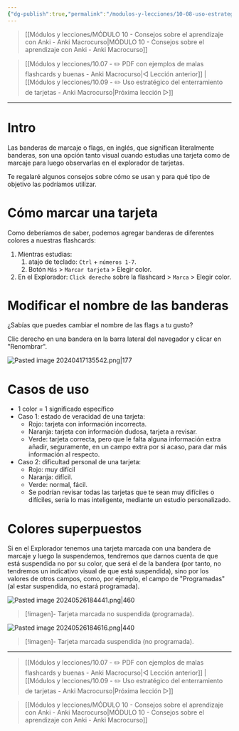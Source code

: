 ```yaml
---
{"dg-publish":true,"permalink":"/modulos-y-lecciones/10-08-uso-estrategico-de-las-banderas-de-marcaje-flags-anki-macrocurso/","noteIcon":"","updated":"2024-06-04T16:36:21.571+02:00"}
---
```



> [[Módulos y lecciones/MÓDULO 10 - Consejos sobre el aprendizaje con Anki - Anki Macrocurso\|MÓDULO 10 - Consejos sobre el aprendizaje con Anki - Anki Macrocurso]]

> [[Módulos y lecciones/10.07 - ✏️ PDF con ejemplos de malas flashcards y buenas - Anki Macrocurso\|◁ Lección anterior]] | [[Módulos y lecciones/10.09 - ✏️ Uso estratégico del enterramiento de tarjetas - Anki Macrocurso\|Próxima lección ▷]]

---

# Intro
Las banderas de marcaje o flags, en inglés, que significan literalmente banderas, son una opción tanto visual cuando estudias una tarjeta como de marcaje para luego observarlas en el explorador de tarjetas.

Te regalaré algunos consejos sobre cómo se usan y para qué tipo de objetivo las podríamos utilizar.

# Cómo marcar una tarjeta
Como deberíamos de saber, podemos agregar banderas de diferentes colores a nuestras flashcards:
1. Mientras estudias:
	1. atajo de teclado: ``Ctrl`` + ``números 1-7``.
	2. Botón ``Más`` > ``Marcar tarjeta`` > Elegir color.
2. En el Explorador: ``Click derecho`` sobre la flashcard > ``Marca`` > Elegir color.

# Modificar el nombre de las banderas
¿Sabías que puedes cambiar el nombre de las flags a tu gusto?

Clic derecho en una bandera en la barra lateral del navegador y clicar en  "Renombrar".

![Pasted image 20240417135542.png|177](/img/user/ANEXOS/Pasted%20image%2020240417135542.png)

# Casos de uso
- 1 color = 1 significado específico
- Caso 1: estado de veracidad de una tarjeta:
	- Rojo: tarjeta con información incorrecta.
	- Naranja: tarjeta con información dudosa, tarjeta a revisar.
	- Verde: tarjeta correcta, pero que le falta alguna información extra añadir, seguramente, en un campo extra por si acaso, para dar más información al respecto.
- Caso 2: dificultad personal de una tarjeta:
	- Rojo: muy difícil
	- Naranja: difícil.
	- Verde: normal, fácil.
	- Se podrían revisar todas las tarjetas que te sean muy difíciles o difíciles, sería lo mas inteligente, mediante un estudio personalizado.

# Colores superpuestos
Si en el Explorador tenemos una tarjeta marcada con una bandera de marcaje y luego la suspendemos, tendremos que darnos cuenta de que está suspendida no por su color, que será el de la bandera (por tanto, no tendremos un indicativo visual de que está suspendida), sino por los valores de otros campos, como, por ejemplo, el campo de "Programadas" (al estar suspendida, no estará programada).

![Pasted image 20240526184441.png|460](/img/user/M%C3%B3dulos%20y%20lecciones/ANEXOS/Pasted%20image%2020240526184441.png)

> [!imagen]- Tarjeta marcada no suspendida (programada).

![Pasted image 20240526184616.png|440](/img/user/M%C3%B3dulos%20y%20lecciones/ANEXOS/Pasted%20image%2020240526184616.png)

> [!imagen]- Tarjeta marcada suspendida (no programada).


---

> [[Módulos y lecciones/10.07 - ✏️ PDF con ejemplos de malas flashcards y buenas - Anki Macrocurso\|◁ Lección anterior]] | [[Módulos y lecciones/10.09 - ✏️ Uso estratégico del enterramiento de tarjetas - Anki Macrocurso\|Próxima lección ▷]]

> [[Módulos y lecciones/MÓDULO 10 - Consejos sobre el aprendizaje con Anki - Anki Macrocurso\|MÓDULO 10 - Consejos sobre el aprendizaje con Anki - Anki Macrocurso]]